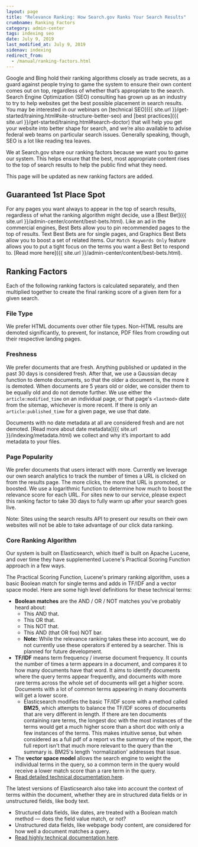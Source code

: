 ```yaml
---
layout: page
title: "Relevance Ranking: How Search.gov Ranks Your Search Results"
crumbname: Ranking Factors
category: admin-center
tags: indexing seo
date: July 9, 2019
last_modified_at: July 9, 2019
sidenav: indexing
redirect_from: 
  - /manual/ranking-factors.html
---
```


Google and Bing hold their ranking algorithms closely as trade secrets, as a guard against people trying to game the system to ensure their own content comes out on top, regardless of whether that’s appropriate to the search. Search Engine Optimization (SEO) consulting has grown up as an industry to try to help websites get the best possible placement in search results.  You may be interested in our webinars on [technical SEO]({{ site.url }}/get-started/training.html#site-structure-better-seo) and [best practices]({{ site.url }}/get-started/training.html#search-doctor) that will help you get your website into better shape for search, and we’re also available to advise federal web teams on particular search issues. Generally speaking, though, SEO is a lot like reading tea leaves.

We at Search.gov share our ranking factors because we want you to game our system. This helps ensure that the best, most appropriate content rises to the top of search results to help the public find what they need. 

This page will be updated as new ranking factors are added.

## Guaranteed 1st Place Spot

For any pages you want always to appear in the top of search results, regardless of what the ranking algorithm might decide, use a [Best Bet]({{ site.url }}/admin-center/content/best-bets.html). Like an ad in the commercial engines, Best Bets allow you to pin recommended pages to the top of results. Text Best Bets are for single pages, and Graphics Best Bets allow you to boost a set of related items. Our `Match Keywords Only` feature allows you to put a tight focus on the terms you want a Best Bet to respond to. [Read more here]({{ site.url }}/admin-center/content/best-bets.html).

## Ranking Factors

Each of the following ranking factors is calculated separately, and then multiplied together to create the final ranking score of a given item for a given search.

### File Type

We prefer HTML documents over other file types. Non-HTML results are demoted significantly, to prevent, for instance, PDF files from crowding out their respective landing pages.

### Freshness

We prefer documents that are fresh. Anything published or updated in the past 30 days is considered fresh. After that, we use a Gaussian decay function to demote documents, so that the older a document is, the more it is demoted. When documents are 5 years old or older, we consider them to be equally old and do not demote further. We use either the `article:modified_time` on an individual page, or that page's `<lastmod>` date from the sitemap, whichever is more recent. If there is only an `article:published_time` for a given page, we use that date.

Documents with no date metadata at all are considered fresh and are not demoted. [Read more about date metadata]({{ site.url }}/indexing/metadata.html) we collect and why it’s important to add metadata to your files.

### Page Popularity

We prefer documents that users interact with more. Currently we leverage our own search analytics to track the number of times a URL is clicked on from the results page. The more clicks, the more that URL is promoted, or boosted. We use a logarithmic function to determine how much to boost the relevance score for each URL. For sites new to our service, please expect this ranking factor to take 30 days to fully warm up after your search goes live.

Note: Sites using the search results API to present our results on their own websites will not be able to take advantage of our click data ranking.

### Core Ranking Algorithm

Our system is built on Elasticsearch, which itself is built on Apache Lucene, and over time they have supplemented Lucene's Practical Scoring Function approach in a few ways. 

The Practical Scoring Function, Lucene's primary ranking algorithm, uses a basic Boolean match for single terms and adds in TF/IDF and a vector space model. Here are some high level definitions for these technical terms:

* **Boolean matches** are the AND / OR / NOT matches you’ve probably heard about:
  * This AND that.
  * This OR that.
  * This NOT that.
  * This AND (that OR foo) NOT bar.
  * **Note:** While the relevance ranking takes these into account, we do not currently use these operators if entered by a searcher. This is planned for future development.
* **TF/IDF** means term frequency / inverse document frequency. It counts the number of times a term appears in a document, and compares it to how many documents have that word. It aims to identify documents where the query terms appear frequently, and documents with more rare terms across the whole set of documents will get a higher score. Documents with a lot of common terms appearing in many documents will get a lower score.
  * Elasticsearch modifies the basic TF/IDF score with a method called **BM25**, which attempts to balance the TF/IDF scores of documents that are very different in length. If there are ten documents containing rare terms, the longest doc with the most instances of the terms would get a much higher score than a short doc with only a few instances of the terms. This makes intuitive sense, but when considered as a full pdf of a report vs the summary of the report, the full report isn't that much more relevant to the query than the summary is. BM25's length 'normalization' addresses that issue.
* The **vector space model** allows the search engine to weight the individual terms in the query, so a common term in the query would receive a lower match score than a rare term in the query.
* [Read detailed technical documentation here](https://www.elastic.co/guide/en/elasticsearch/guide/master/practical-scoring-function.html).

The latest versions of Elasticsearch also take into account the context of terms within the document, whether they are in structured data fields or in unstructured fields, like body text. 

* Structured data fields, like dates, are treated with a Boolean match method &mdash; does the field value match, or not?
* Unstructured data fields, like webpage body content, are considered for how well a document matches a query.
* [Read highly technical documentation here](https://www.elastic.co/guide/en/elasticsearch/reference/current/query-dsl.html).
